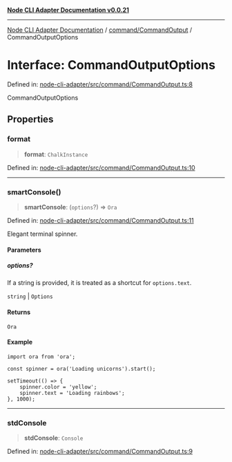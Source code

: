 [**Node CLI Adapter Documentation v0.0.21**](../../../README.md)

***

[Node CLI Adapter Documentation](../../../modules.md) / [command/CommandOutput](../README.md) / CommandOutputOptions

# Interface: CommandOutputOptions

Defined in: [node-cli-adapter/src/command/CommandOutput.ts:8](https://github.com/stonemjs/node-cli-adapter/blob/3323167ff73e7c9f811f72d8b7db77f6e1756f38/src/command/CommandOutput.ts#L8)

CommandOutputOptions

## Properties

### format

> **format**: `ChalkInstance`

Defined in: [node-cli-adapter/src/command/CommandOutput.ts:10](https://github.com/stonemjs/node-cli-adapter/blob/3323167ff73e7c9f811f72d8b7db77f6e1756f38/src/command/CommandOutput.ts#L10)

***

### smartConsole()

> **smartConsole**: (`options`?) => `Ora`

Defined in: [node-cli-adapter/src/command/CommandOutput.ts:11](https://github.com/stonemjs/node-cli-adapter/blob/3323167ff73e7c9f811f72d8b7db77f6e1756f38/src/command/CommandOutput.ts#L11)

Elegant terminal spinner.

#### Parameters

##### options?

If a string is provided, it is treated as a shortcut for `options.text`.

`string` | `Options`

#### Returns

`Ora`

#### Example

```
import ora from 'ora';

const spinner = ora('Loading unicorns').start();

setTimeout(() => {
	spinner.color = 'yellow';
	spinner.text = 'Loading rainbows';
}, 1000);
```

***

### stdConsole

> **stdConsole**: `Console`

Defined in: [node-cli-adapter/src/command/CommandOutput.ts:9](https://github.com/stonemjs/node-cli-adapter/blob/3323167ff73e7c9f811f72d8b7db77f6e1756f38/src/command/CommandOutput.ts#L9)
